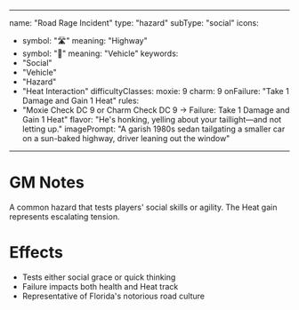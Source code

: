 
---
name: "Road Rage Incident"
type: "hazard"
subType: "social"
icons:
  - symbol: "🛣️"
    meaning: "Highway"
  - symbol: "🚗"
    meaning: "Vehicle"
keywords:
  - "Social"
  - "Vehicle"
  - "Hazard"
  - "Heat Interaction"
difficultyClasses:
  moxie: 9
  charm: 9
onFailure: "Take 1 Damage and Gain 1 Heat"
rules:
  - "Moxie Check DC 9 or Charm Check DC 9 → Failure: Take 1 Damage and Gain 1 Heat"
flavor: "He's honking, yelling about your taillight—and not letting up."
imagePrompt: "A garish 1980s sedan tailgating a smaller car on a sun-baked highway, driver leaning out the window"
---

# GM Notes

A common hazard that tests players' social skills or agility. The Heat gain represents escalating tension.

# Effects

- Tests either social grace or quick thinking
- Failure impacts both health and Heat track
- Representative of Florida's notorious road culture
